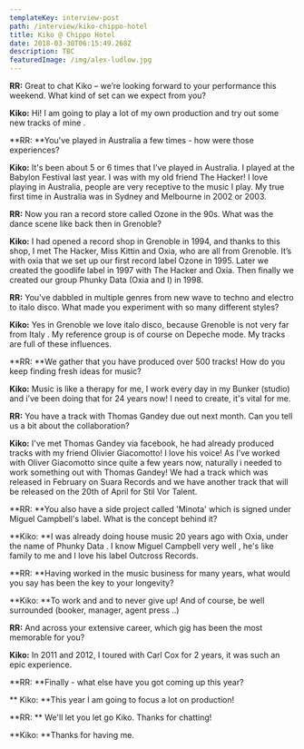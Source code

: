 ```yaml
---
templateKey: interview-post
path: /interview/kiko-chippo-hotel
title: Kiko @ Chippo Hotel
date: 2018-03-30T06:15:49.268Z
description: TBC
featuredImage: /img/alex-ludlow.jpg
---
```

**RR:** Great to chat Kiko – we’re looking forward to your performance this weekend. What kind of set can we expect from you?

**Kiko:** Hi! I am going to play a lot of my own production and try out some new tracks of mine.

**RR: **You've played in Australia a few times - how were those experiences?

**Kiko:** It's been about 5 or 6 times that I’ve played in Australia. I played at the Babylon Festival last year. I was with my old friend The Hacker! I love playing in Australia, people are very receptive to the music I play. My true first time in Australia was in Sydney and Melbourne in 2002 or 2003.

**RR:** Now you ran a record store called Ozone in the 90s. What was the dance scene like back then in Grenoble? 

**Kiko:** I had opened a record shop in Grenoble in 1994, and thanks to this shop, I met The Hacker, Miss Kittin and Oxia, who are all from Grenoble. It’s with oxia that we set up our first record label Ozone in 1995. Later we created the goodlife label in 1997 with The Hacker and Oxia. Then finally we created our group Phunky Data (Oxia and I) in 1998.

**RR:** You've dabbled in multiple genres from new wave to techno and electro to italo disco. What made you experiment with so many different styles?

**Kiko:** Yes in Grenoble we love italo disco, because Grenoble is not very far from Italy . My reference group is of course on Depeche mode. My tracks are full of these influences.

**RR: **We gather that you have produced over 500 tracks! How do you keep finding fresh ideas for music?

**Kiko:** Music is like a therapy for me, I work every day in my Bunker (studio) and i’ve been doing that for 24 years now! I need to create, it's vital for me.

**RR:** You have a track with Thomas Gandey due out next month. Can you tell us a bit about the collaboration?

**Kiko:** I've met Thomas Gandey via facebook, he had already produced tracks with my friend Olivier Giacomotto! I love his voice! As I’ve worked with Oliver Giacomotto since quite a few years now, naturally i needed to work something out with Thomas Gandey! We had a track which was released in February on Suara Records and we have another track that will be released on the 20th of April for Stil Vor Talent.

**RR: **You also have a side project called 'Minota' which is signed under Miguel Campbell's label. What is the concept behind it?

**Kiko: **I was already doing house music 20 years ago with Oxia, under the name of Phunky Data . I know Miguel Campbell very well , he's like family to me  and I love his label Outcross Records.

**RR: **Having worked in the music business for many years, what would you say has been the key to your longevity? 

**Kiko: **To work and and to never give up! And of course, be well surrounded (booker, manager, agent press ..)

**RR:** And across your extensive career, which gig has been the most memorable for you?

**Kiko:** In 2011 and 2012, I toured with Carl Cox for 2 years, it was such an epic experience.

**RR: **Finally - what else have you got coming up this year?

**Kiko: **This year I am going to focus a lot on production!

**RR: ** We'll let you let go Kiko. Thanks for chatting!

**Kiko: **Thanks for having me.
